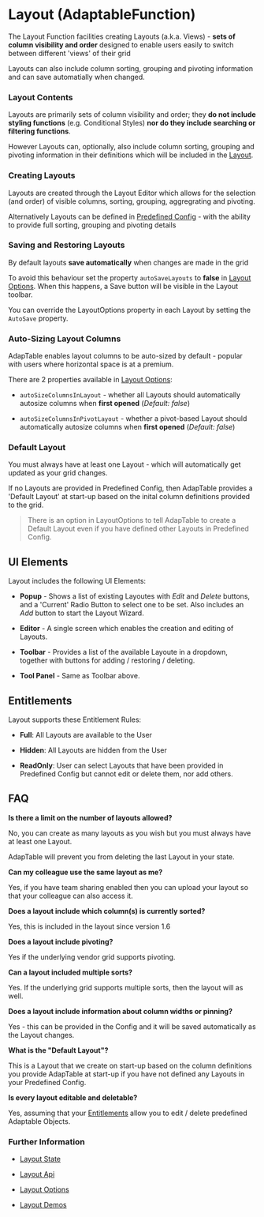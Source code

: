 # Layout (AdaptableFunction)

The Layout Function facilities creating Layouts (a.k.a. Views) - **sets of column visibility and order** designed to enable users easily to switch between different 'views' of their grid

Layouts can also include column sorting, grouping and pivoting information and can save automatially when changed.


### Layout Contents
Layouts are primarily sets of column visibility and order; they **do not include styling functions** (e.g. Conditional Styles) **nor do they include searching or filtering functions**.

However Layouts can, optionally, also include column sorting, grouping and pivoting information in their definitions which will be included in the [Layout](https://api.adaptabletools.com/interfaces/_src_predefinedconfig_layoutstate_.layout.html).


### Creating Layouts
Layouts are created through the Layout Editor which allows for the selection (and order) of visible columns, sorting, grouping, aggregrating and pivoting.

Alternatively Layouts can be defined in [Predefined Config](https://api.adaptabletools.com/interfaces/_src_predefinedconfig_layoutstate_.layoutstate.html) - with the ability to provide full sorting, grouping and pivoting details


### Saving and Restoring Layouts
By default layouts **save automatically** when changes are made in the grid

To avoid this behaviour set the property `autoSaveLayouts` to **false** in [Layout Options](https://api.adaptabletools.com/interfaces/_src_adaptableoptions_layoutoptions_.layoutoptions.html#autosavelayouts).  When this happens, a Save button will be visible in the Layout toolbar.

You can override the LayoutOptions property in each Layout by setting the `AutoSave` property.

### Auto-Sizing Layout Columns
AdapTable enables layout columns to be auto-sized by default - popular with users where horizontal space is at a premium.  

There are 2 properties available in [Layout Options](https://api.adaptabletools.com/interfaces/_src_adaptableoptions_layoutoptions_.layoutoptions.html):

- `autoSizeColumnsInLayout` - whether all Layouts should automatically autosize columns when **first opened** (*Default: false*) 

- `autoSizeColumnsInPivotLayout` - whether a pivot-based Layout should automatically autosize columns when **first opened** (*Default: false*)

### Default Layout
You must always have at least one Layout - which will automatically get updated as your grid changes.

If no Layouts are provided in Predefined Config, then AdapTable provides a 'Default Layout' at start-up based on the inital column definitions provided to the grid.  

> There is an option in LayoutOptions to tell AdapTable to create a Default Layout even if you have defined other Layouts in Predefined Config.


## UI Elements
Layout includes the following UI Elements:

- **Popup** - Shows a list of existing Layoutes with *Edit* and *Delete* buttons, and a 'Current' Radio Button to select one to be set.  Also includes an *Add* button to start the Layout Wizard.

- **Editor** - A single screen which enables the creation and editing of Layouts.

- **Toolbar** - Provides a list of the available Layoute in a dropdown, together with buttons for adding / restoring / deleting.

- **Tool Panel** - Same as Toolbar above.

## Entitlements
Layout supports these Entitlement Rules:

- **Full**: All Layouts are available to the User

- **Hidden**: All Layouts are  hidden from the User

- **ReadOnly**: User can select Layouts that have been provided in Predefined Config but cannot edit or delete them, nor add others.

## FAQ

**Is there a limit on the number of layouts allowed?**

No, you can create as many layouts as you wish but you must always have at least one Layout.

AdapTable will prevent you from deleting the last Layout in your state.

**Can my colleague use the same layout as me?**

Yes, if you have team sharing enabled then you can upload your layout so that your colleague can also access it.

**Does a layout include which column(s) is currently sorted?**

Yes, this is included in the layout since version 1.6

**Does a layout include pivoting?**

Yes if the underlying vendor grid supports pivoting.

**Can a layout included multiple sorts?**

Yes. If the underlying grid supports multiple sorts, then the layout will as well.

**Does a layout include information about column widths or pinning?**

Yes - this can be provided in the Config and it will be saved automatically as the Layout changes.  

**What is the "Default Layout"?**

This is a Layout that we create on start-up based on the column definitions you provide AdapTable at start-up if you have not defined any Layouts in your Predefined Config.

**Is every layout editable and deletable?**

Yes, assuming that your [Entitlements](../guides/adaptable-entitlements-guide.md) allow you to edit / delete predefined Adaptable Objects.

### Further Information
- [Layout State](https://api.adaptabletools.com/interfaces/_src_predefinedconfig_layoutstate_.layoutstate.html)

- [Layout Api](https://api.adaptabletools.com/interfaces/_src_api_layoutapi_.layoutapi.html)

- [Layout Options](https://api.adaptabletools.com/interfaces/_src_adaptableoptions_layoutoptions_.layoutoptions.html)

- [Layout Demos](https://demo.adaptabletools.com/layout)

